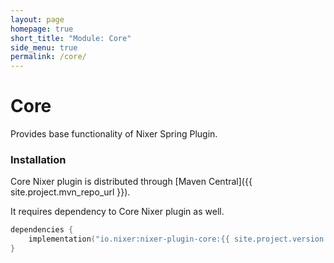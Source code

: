 ```yaml
---
layout: page
homepage: true
short_title: "Module: Core"
side_menu: true
permalink: /core/
---
```


# Core

Provides base functionality of Nixer Spring Plugin.

### Installation

Core Nixer plugin is distributed through [Maven Central]({{ site.project.mvn_repo_url }}).

It requires dependency to Core Nixer plugin as well.

```kotlin
dependencies {
    implementation("io.nixer:nixer-plugin-core:{{ site.project.version }}")
}
```
